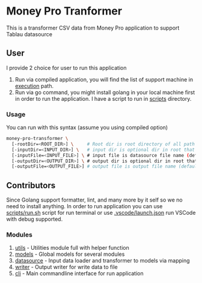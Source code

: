 # Money Pro Tranformer

This is a transformer CSV data from Money Pro application to support Tablau datasource

## User

I provide 2 choice for user to run this application

1. Run via compiled application, you will find the list of support machine in [execution](resources/execution) path.
2. Run via go command, you might install golang in your local machine first in order to run the application. I have a script to run in [scripts](scripts/run.sh) directory.

### Usage

You can run with this syntax (assume you using compiled option)

```bash
money-pro-transformer \
  [-rootDir=<ROOT_DIR>] \     # Root dir is root directory of all path to be resolve in application (default = $pwd)
  [-inputDir=<INPUT_DIR>] \   # input dir is optional dir in root that input file exist (default = <empty>)
  [-inputFile=<INPUT_FILE>] \ # input file is datasource file name (default = 'test.csv')
  [-outputDir=<OUTPUT_DIR>] \ # output dir is optional dir in root that result csv will write to (default = <input_dir>)
  [-outputFile=<OUTPUT_FILE>] # output file is output file name (default = new-<input_file>)
```

## Contributors

Since Golang support formatter, lint, and many more by it self so we no need to install anything.
In order to run application you can use [scripts/run.sh](scripts/run.sh) script for run terminal or use [.vscode/launch.json](.vscode/launch.json) run VSCode with debug supported.

### Modules

1. [utils](modules/utils) - Utilities module full with helper function
2. [models](modules/models) - Global models for several modules
3. [datasource](modules/datasource) - Input data loader and transformer to models via mapping
4. [writer](modules/writer) - Output writer for write data to file
5. [cli](modules/cli) - Main commandline interface for run application

